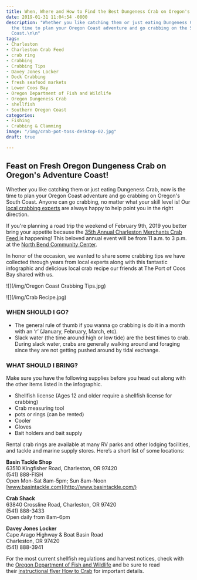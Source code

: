 ```yaml
---
title: When, Where and How to Find the Best Dungeness Crab on Oregon's Coast
date: 2019-01-31 11:04:54 -0800
description: "Whether you like catching them or just eating Dungeness Crab, now is
  the time to plan your Oregon Coast adventure and go crabbing on the Southern Oregon
  Coast.\n\n"
tags:
- Charleston
- Charleston Crab Feed
- crab ring
- Crabbing
- Crabbing Tips
- Davey Jones Locker
- Dock Crabbing
- fresh seafood markets
- Lower Coos Bay
- Oregon Department of Fish and Wildlife
- Oregon Dungeness Crab
- shellfish
- Southern Oregon Coast
categories:
- Fishing
- Crabbing & Clamming
image: "/img/crab-pot-toss-desktop-02.jpg"
draft: true

---
```

## Feast on Fresh Oregon Dungeness Crab on Oregon's Adventure Coast!

Whether you like catching them or just eating Dungeness Crab, now is the time to plan your Oregon Coast adventure and go crabbing on Oregon's South Coast. Anyone can go crabbing, no matter what your skill level is! Our [local crabbing experts]() are always happy to help point you in the right direction. 

If you're planning a road trip the weekend of February 9th, 2019 you better bring your appetite because the [35th Annual Charleston Merchants Crab Feed ]()is happening! This beloved annual event will be from 11 a.m. to 3 p.m. at the [North Bend Community Center]().

In honor of the occasion, we wanted to share some crabbing tips we have collected through years from local experts along with this fantastic infographic and delicious local crab recipe our friends at The Port of Coos Bay shared with us. 

![](/img/Oregon Coast Crabbing Tips.jpg)

![](/img/Crab Recipe.jpg)

### WHEN SHOULD I GO?

* The general rule of thumb if you wanna go crabbing is do it in a month with an ‘r’ (January, February, March, etc).
* Slack water (the time around high or low tide) are the best times to crab. During slack water, crabs are generally walking around and foraging since they are not getting pushed around by tidal exchange.

### WHAT SHOULD I BRING?

Make sure you have the following supplies before you head out along with the other items listed in the infographic. 

* Shellfish license (Ages 12 and older require a shellfish license for crabbing)
* Crab measuring tool
* pots or rings (can be rented)
* Cooler
* Gloves
* Bait holders and bait supply

Rental crab rings are available at many RV parks and other lodging facilities, and tackle and marine supply stores. Here’s a short list of some locations:

**Basin Tackle Shop**  
63510 Kingfisher Road, Charleston, OR 97420  
(541) 888-FISH  
Open Mon-Sat 8am-5pm; Sun 8am-Noon  
[www.basintackle.com](http://www.basintackle.com/)

**Crab Shack**  
63840 Crossline Road, Charleston, OR 97420  
(541) 888-3433  
Open daily from 8am-6pm

**Davey Jones Locker**  
Cape Arago Highway & Boat Basin Road  
Charleston, OR 97420  
(541) 888-3941

For the most current shellfish regulations and harvest notices, check with the [Oregon Department of Fish and Wildlife](https://myodfw.com/articles/how-crab) and be sure to read their [instructional flyer How to Crab](https://www.dfw.state.or.us/resources/fishing/docs/CrabbingFlyer.pdf) for important details.